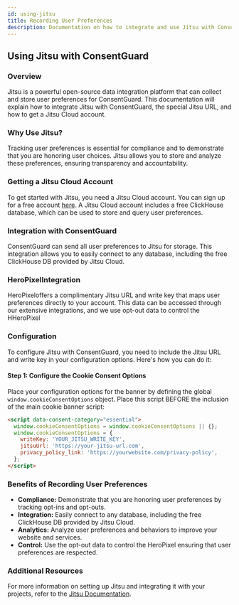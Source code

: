 ```yaml
---
id: using-jitsu
title: Recording User Preferences
description: Documentation on how to integrate and use Jitsu with ConsentGuard.
---
```


## Using Jitsu with ConsentGuard

### Overview

Jitsu is a powerful open-source data integration platform that can collect and store user preferences for ConsentGuard. This documentation will explain how to integrate Jitsu with ConsentGuard, the special Jitsu URL, and how to get a Jitsu Cloud account.

### Why Use Jitsu?

Tracking user preferences is essential for compliance and to demonstrate that you are honoring user choices. Jitsu allows you to store and analyze these preferences, ensuring transparency and accountability.

### Getting a Jitsu Cloud Account

To get started with Jitsu, you need a Jitsu Cloud account. You can sign up for a free account [here](https://jitsu.com/). A Jitsu Cloud account includes a free ClickHouse database, which can be used to store and query user preferences.

### Integration with ConsentGuard

ConsentGuard can send all user preferences to Jitsu for storage. This integration allows you to easily connect to any database, including the free ClickHouse DB provided by Jitsu Cloud.

### HeroPixelIntegration

HeroPixeloffers a complimentary Jitsu URL and write key that maps user preferences directly to your account. This data can be accessed through our extensive integrations, and we use opt-out data to control the HHeroPixel

### Configuration

To configure Jitsu with ConsentGuard, you need to include the Jitsu URL and write key in your configuration options. Here's how you can do it:

#### Step 1: Configure the Cookie Consent Options

Place your configuration options for the banner by defining the global `window.cookieConsentOptions` object. Place this script BEFORE the inclusion of the main cookie banner script:

```html
<script data-consent-category="essential">
  window.cookieConsentOptions = window.cookieConsentOptions || {};
  window.cookieConsentOptions = {
    writeKey: 'YOUR_JITSU_WRITE_KEY',
    jitsuUrl: 'https://your-jitsu-url.com',
    privacy_policy_link: 'https://yourwebsite.com/privacy-policy',
  };
</script>
```

### Benefits of Recording User Preferences

- **Compliance:** Demonstrate that you are honoring user preferences by tracking opt-ins and opt-outs.
- **Integration:** Easily connect to any database, including the free ClickHouse DB provided by Jitsu Cloud.
- **Analytics:** Analyze user preferences and behaviors to improve your website and services.
- **Control:** Use the opt-out data to control the HeroPixel ensuring that user preferences are respected.

### Additional Resources

For more information on setting up Jitsu and integrating it with your projects, refer to the [Jitsu Documentation](https://jitsu.com/docs/).
